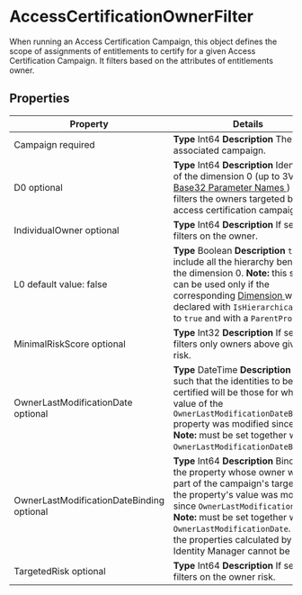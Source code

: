 # AccessCertificationOwnerFilter

When running an Access Certification Campaign, this object defines the scope of assignments of
entitlements to certify for a given Access Certification Campaign. It filters based on the
attributes of entitlements owner.

## Properties

| Property                                  | Details                                                                                                                                                                                                                                                                                                                                                                    |
| ----------------------------------------- | -------------------------------------------------------------------------------------------------------------------------------------------------------------------------------------------------------------------------------------------------------------------------------------------------------------------------------------------------------------------------- |
| Campaign required                         | **Type** Int64 **Description** The associated campaign.                                                                                                                                                                                                                                                                                                                    |
| D0 optional                               | **Type** Int64 **Description** Identifier of the dimension 0 (up to 3V in the [ Base32 Parameter Names ](/docs/identitymanager/saas/identitymanager/integration-guide/toolkit/parameter-names/index.md)) that filters the owners targeted by the access certification campaign.                                                                                            |
| IndividualOwner optional                  | **Type** Int64 **Description** If set, filters on the owner.                                                                                                                                                                                                                                                                                                               |
| L0 default value: false                   | **Type** Boolean **Description** `true` to include all the hierarchy beneath the dimension 0. **Note:** this setting can be used only if the corresponding [ Dimension ](/docs/identitymanager/saas/identitymanager/integration-guide/toolkit/xml-configuration/metadata/dimension/index.md) was declared with `IsHierarchical` set to `true` and with a `ParentProperty`. |
| MinimalRiskScore optional                 | **Type** Int32 **Description** If set, filters only owners above given risk.                                                                                                                                                                                                                                                                                               |
| OwnerLastModificationDate optional        | **Type** DateTime **Description** Date such that the identities to be certified will be those for which the value of the `OwnerLastModificationDateBinding` property was modified since then. **Note:** must be set together with `OwnerLastModificationDateBinding`.                                                                                                      |
| OwnerLastModificationDateBinding optional | **Type** Int64 **Description** Binding of the property whose owner will be part of the campaign's targets, if the property's value was modified since `OwnerLastModificationDate`. **Note:** must be set together with `OwnerLastModificationDate`. **Note:** the properties calculated by Identity Manager cannot be used.                                                |
| TargetedRisk optional                     | **Type** Int64 **Description** If set, filters on the owner risk.                                                                                                                                                                                                                                                                                                          |

